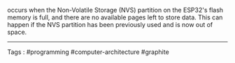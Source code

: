 occurs when the Non-Volatile Storage (NVS) partition on the ESP32's flash memory is full, and there are no available pages left to store data. This can happen if the NVS partition has been previously used and is now out of space.
____
Tags : #programming #computer-architecture #graphite